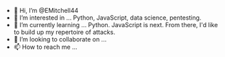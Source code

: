 - 👋 Hi, I’m @EMitchell44
- 👀 I’m interested in ... Python, JavaScript, data science, pentesting.
- 🌱 I’m currently learning ... Python. JavaScript is next. From there, I'd like to build up my repertoire of attacks.
- 💞️ I’m looking to collaborate on ...
- 📫 How to reach me ...
